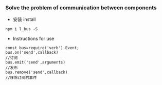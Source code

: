 ###  Solve the problem of communication between components
* 安装 install
```
npm i l_bus -S
```
* Instructions for use
```
const bus=require('verb').Event;
bus.on('send',callback)
//订阅
bus.emit('send',arguments)
//发布
bus.remove('send',callback)
//移除订阅的事件